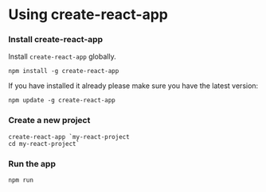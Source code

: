 # Using create-react-app

### Install create-react-app

Install `create-react-app` globally.

```
npm install -g create-react-app
```

If you have installed it already please make sure you have the latest version:

```
npm update -g create-react-app
```

### Create a new project

```
create-react-app `my-react-project
cd my-react-project`
```

### Run the app

```
npm run
```
